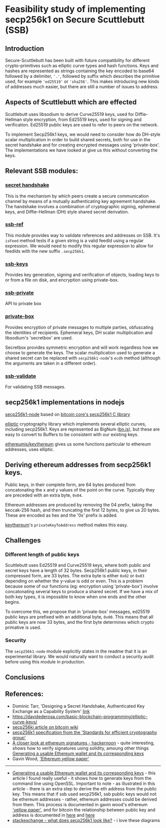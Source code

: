 
# Feasibility study of implementing secp256k1 on Secure Scuttlebutt (SSB)

## Introduction

Secure-Scuttlebutt has been built with future compatibility for different crypto-primitives such as elliptic curve types and hash functions.  Keys and hashes are represented as strings containing the key encoded to base64 followed by a delimiter, `'.'`, followed by suffix which describes the primitive used, for example `'ed25519'` or `'sha256'`.  This makes introducing new kinds of addresses much easier, but there are still a number of issues to address.

## Aspects of Scuttlebutt which are effected

Scuttlebutt uses libsodium to derive Curve25519 keys, used for Diffie-Hellman style encryption, from Ed25519 keys, used for signing and verification. Ed25519 public keys are used to refer to peers on the network. 

To implement Secp256k1 keys, we would need to consider how do DH-style scalar multiplication in order to build shared secrets, both for use in the secret handshake and for creating encrypted messages using 'private-box'.  The implementations we have looked at give us this without converting the keys. 

## Relevant SSB modules:

### [secret handshake](https://github.com/auditdrivencrypto/secret-handshake)

This is the mechanism by which peers create a secure communication channel by means of a mutually authenticating key agreement handshake.  The handshake involves a combination of cryptographic signing, ephemeral keys, and Diffie-Hellman (DH) style shared secret derivation.

### [ssb-ref](https://github.com/ssbc/ssb-ref) 

This module provides way to validate references and addresses on SSB.  It's `isFeed` method tests if a given string is a valid feedId using a regular expression. We would need to modify this regular expression to allow for feedIds with the new suffix `.secp256k1`.

### [ssb-keys](https://github.com/ssbc/ssb-keys) 

Provides key generation, signing and verification of objects, loading keys to or from a file on disk, and encryption using private-box.

### [ssb-private](https://github.com/ssbc/ssb-private) 

API to private box

### [private-box](https://github.com/auditdrivencrypto/private-box)

Provides encryption of private messages to multiple parties, obfuscating the identities of recipients.  Ephemeral keys, DH scalar multiplication and libsodium's 'secretbox' are used.

Secretbox provides symmetric encryption and will work regardless how we choose to generate the keys.  The scalar multiplication used to generate a shared secret can be replaced with `secp256k1-node`'s `ecdh` method (although the arguments are taken in a different order).

### [ssb-validate](https://github.com/ssbc/ssb-validate)

For validating SSB messages.

## secp256k1 implementations in nodejs

[secp256k1-node](https://github.com/cryptocoinjs/secp256k1-node) based on [bitcoin core's secp256k1 C library](https://github.com/bitcoin-core/secp256k1)

[elliptic](https://github.com/indutny/elliptic) cryptography library which implements several elliptic curves, including secp256k1.  Keys are represented as BigNum ([bn.js](https://github.com/indutny/bn.js)), but these are easy to convert to Buffers to be consistent with our existing keys.

[ethereumjs/keythereum](https://github.com/ethereumjs/keythereum) gives us some functions particular to ethereum addresses, uses elliptic. 

## Deriving ethereum addresses from secp256k1 keys.

Public keys, in their complete form, are 64 bytes produced from concatonating the x and y values of the point on the curve.  Typically they are preceded with an extra byte, `0x04`. 

Ethereum addresses are produced by removing the 04 prefix, taking the keccak-256 hash, and then truncating the first 12 bytes, to give us 20 bytes.  These are encoded as hex and the '0x' prefix is added.

[keythereum](https://github.com/ethereumjs/keythereum)'s `privateKeyToAddress` method makes this easy.

## Challenges

### Different length of public keys

Scuttlebutt uses Ed25519 and Curve25519 keys, where both public and secret keys have a length of 32 bytes.  Secp256k1 public keys, in their compressed form, are 33 bytes.  The extra byte is either `0x02` or `0x03` depending on whether the y-value is odd or even.  This is a problem because some of our functions (eg: encryption using 'private-box') involve concatonating several keys to produce a shared secret.  If we have a mix of both key types, it is impossible to know when one ends and the other begins.

To overcome this, we propose that in 'private-box' messages, ed25519 public keys are prefixed with an additional byte, `0x00`.  This means that all public keys are now 33 bytes, and the first byte determines which crypto primative is used. 

### Security

The `secp256k1-node` module explicitly states in the readme that it is an experimental library.  We would naturally want to conduct a security audit before using this module in production.

## Conclusions



## References:

- Dominic Tarr, 'Designing a Secret Handshake, Authenticated Key Exchange as a Capability System' [link](http://dominictarr.github.io/secret-handshake-paper/shs.pdf)
- https://davidederosa.com/basic-blockchain-programming/elliptic-curve-keys/
- [secp256ki article on bitcoin wiki](https://en.bitcoin.it/wiki/Secp256k1)
- [secp256k1 specification from the 'Standards for efficient cryptography group'](http://www.secg.org/sec2-v2.pdf)
- [A closer look at ethereum signatures - hackernoon](https://hackernoon.com/a-closer-look-at-ethereum-signatures-5784c14abecc) - quite interesting, shows how to verify signatures using solidity, amoung other things
[Generating a usable Ethereum wallet and its corresponding keys](https://kobl.one/blog/create-full-ethereum-keypair-and-address/) 
- Gavin Wood, ['Ethereum yellow paper'](http://gavwood.com/paper.pdf)

---

- [Generating a usable Ethereum wallet and its corresponding keys](https://kobl.one/blog/create-full-ethereum-keypair-and-address/) - this article I found really useful - it shows how to generate keys from the command line using OpenSSL.  Important to note - as illustrated in this article - there is an extra step to derive the eth address from the public key. This means that if ssb used secp256k1, ssb public keys would not be ethereum addresses - rather, ethereum addresses could be derived from them.  This process is documented in gavin wood's ethereum ['yellow paper'](http://gavwood.com/paper.pdf), and for bitcoin the relationship between public key and address is documented in [here](https://en.bitcoin.it/wiki/Technical_background_of_version_1_Bitcoin_addresses) and [here](https://en.bitcoin.it/wiki/Address)
- [stackexchange - what does secp256k1 look like?](https://bitcoin.stackexchange.com/questions/21907/what-does-the-curve-used-in-bitcoin-secp256k1-look-like) - i love these diagrams

